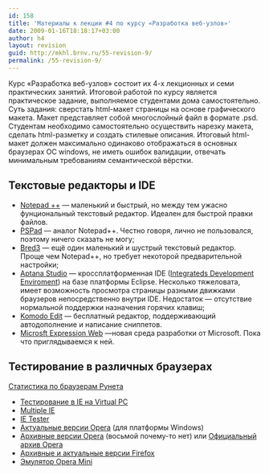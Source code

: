 ```yaml
---
id: 158
title: 'Материалы к лекции #4 по курсу «Разработка веб-узлов»'
date: 2009-01-16T18:18:17+03:00
author: h4
layout: revision
guid: http://mkhl.brnv.ru/55-revision-9/
permalink: /55-revision-9/
---
```

Курс «Разработка веб-узлов» состоит их 4-х лекционных и семи практических занятий. Итоговой работой по курсу является практическое задание, выполняемое студентами дома самостоятельно. Суть задания: сверстать html-макет страницы на основе графического макета. Макет представляет собой многослойный файл в формате .psd. Студентам необходимо самостоятельно осуществить нарезку макета, сделать html-разметку и создать стилевые описания. Итоговый html-макет должен максимально одинаково отображаться в основных браузерах ОС windows, не иметь ошибок валидации, отвечать минимальным требованиям семантической вёрстки.

## Текстовые редакторы и IDE

  * [Notepad ++](http://notepad-plus.sourceforge.net/ru/site.htm) — маленький и быстрый, но между тем ужасно фунциональный текстовый редактор. Идеален для быстрой правки файлов.
  * [PSPad](http://www.pspad.com/ru/) — аналог Notepad++. Честно говоря, лично не пользовался, поэтому ничего сказать не могу;
  * [Bred3](http://www.astonshell.ru/freeware/bred3/) — ещё один маленький и шустрый текстовый редактор. Проще чем Notepad++, но требует некоторой предварительной настройки;
  * [Aptana Studio](http://www.aptana.com/) — кроссплатформенная IDE ([Integrateds Development Enviroment](http://ru.wikipedia.org/wiki/%D0%A1%D1%80%D0%B5%D0%B4%D0%B0_%D1%80%D0%B0%D0%B7%D1%80%D0%B0%D0%B1%D0%BE%D1%82%D0%BA%D0%B8_%D0%BF%D1%80%D0%BE%D0%B3%D1%80%D0%B0%D0%BC%D0%BC%D0%BD%D0%BE%D0%B3%D0%BE_%D0%BE%D0%B1%D0%B5%D1%81%D0%BF%D0%B5%D1%87%D0%B5%D0%BD%D0%B8%D1%8F)) на базе платформы Eclipse. Несколько тяжеловата, имеет возможность просмотра страницы разными движками браузеров непосредственно внутри IDE. Недостаток — отсутствие нормальной поддержки назначения горячих клавиш;
  * [Komodo Edit](http://www.activestate.com/komodo_edit/) — бесплатный редактор, поддерживающий автодополнение и написание сниппетов.
  * [Microsft Expression Web](http://www.microsoft.com/expression/products/overview.aspx?key=web) —новая среда разработки от Microsoft. Пока что приглядываемся к ней.

## Тестирование в различных браузерах

[Статистика по браузерам Рунета](http://www.liveinternet.ru/stat/ru/browsers.html?period=month&id=55&id=54&id=18&id=35&id=20&id=34&show=%D0%BF%D0%B5%D1%80%D0%B5%D1%81%D1%82%D1%80%D0%BE%D0%B8%D1%82%D1%8C+%D0%B3%D1%80%D0%B0%D1%84%D0%B8%D0%BA&per_page=10&report=browsers.html%3Fperiod%3Dmonth)

  * [Тестирование в IE на Virtual PC](http://duncan.habrahabr.ru/blog/44605/)
  * [Multiple IE](http://tredosoft.com/Multiple_IE)
  * [IE Tester](http://www.my-debugbar.com/wiki/IETester/HomePage)
  * [Актуальные версии Opera](ftp://ftp.opera.com/pub/opera/win/) (для платформы Windows)
  * [Архивные версии Opera](http://browsers.evolt.org/?opera/win) (восьмой почему-то нет) или [Официальный архив Opera](http://arc.opera.com/pub/opera/)
  * [Архивные и актуальные версии Firefox](http://releases.mozilla.org/pub/mozilla.org/firefox/releases/)
  * [Эмулятор Opera Mini](http://www.myopera.net/opera_mini_pc.html)
